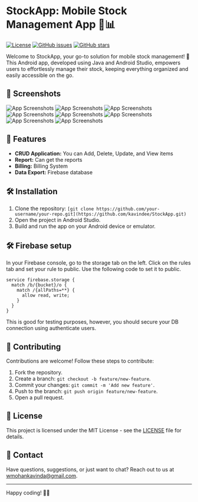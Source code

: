 # StockApp: Mobile Stock Management App 📱📊

[![License](https://img.shields.io/badge/license-MIT-blue.svg)](https://opensource.org/licenses/MIT)
[![GitHub issues](https://img.shields.io/github/issues/your-username/your-repo)](https://github.com/your-username/your-repo/issues)
[![GitHub stars](https://img.shields.io/github/stars/your-username/your-repo)](https://github.com/your-username/your-repo/stargazers)

Welcome to StockApp, your go-to solution for mobile stock management! 🚀 This Android app, developed using Java and Android Studio, empowers users to effortlessly manage their stock, keeping everything organized and easily accessible on the go.

## 📸 Screenshots

![App Screenshots](Screenshot1.png)
![App Screenshots](Screenshot2.png)
![App Screenshots](Screenshot3.png)
![App Screenshots](Screenshot4.png)
![App Screenshots](Screenshot5.png)
![App Screenshots](Screenshot6.png)
![App Screenshots](Screenshot7.png)
![App Screenshots](Screenshot8.png)


## 🚀 Features

- **CRUD Application:** You can Add, Delete, Update, and View items
- **Report:** Can get the reports
- **Billing:** Billing System
- **Data Export:** Firebase database

## 🛠 Installation

1. Clone the repository: `[git clone https://github.com/your-username/your-repo.git](https://github.com/kavindee/StockApp.git)`
2. Open the project in Android Studio.
3. Build and run the app on your Android device or emulator.

## 🛠 Firebase setup
In your Firebase console, go to the storage tab on the left. Click on the rules tab and set your rule to public. Use the following code to set it to public.

```firebase
service firebase.storage {
  match /b/{bucket}/o {
    match /{allPaths=**} {
      allow read, write;
    }
  }
}

```
This is good for testing purposes, however, you should secure your DB connection using authenticate users.


## 🤝 Contributing

Contributions are welcome! Follow these steps to contribute:

1. Fork the repository.
2. Create a branch: `git checkout -b feature/new-feature`.
3. Commit your changes: `git commit -m 'Add new feature'`.
4. Push to the branch: `git push origin feature/new-feature`.
5. Open a pull request.

## 📜 License

This project is licensed under the MIT License - see the [LICENSE](LICENSE) file for details.

## 📧 Contact

Have questions, suggestions, or just want to chat? Reach out to us at [wmohankavinda@gmail.com](mailto:wmohankavinda@gmail.com).


---
Happy coding! 🚀✨
